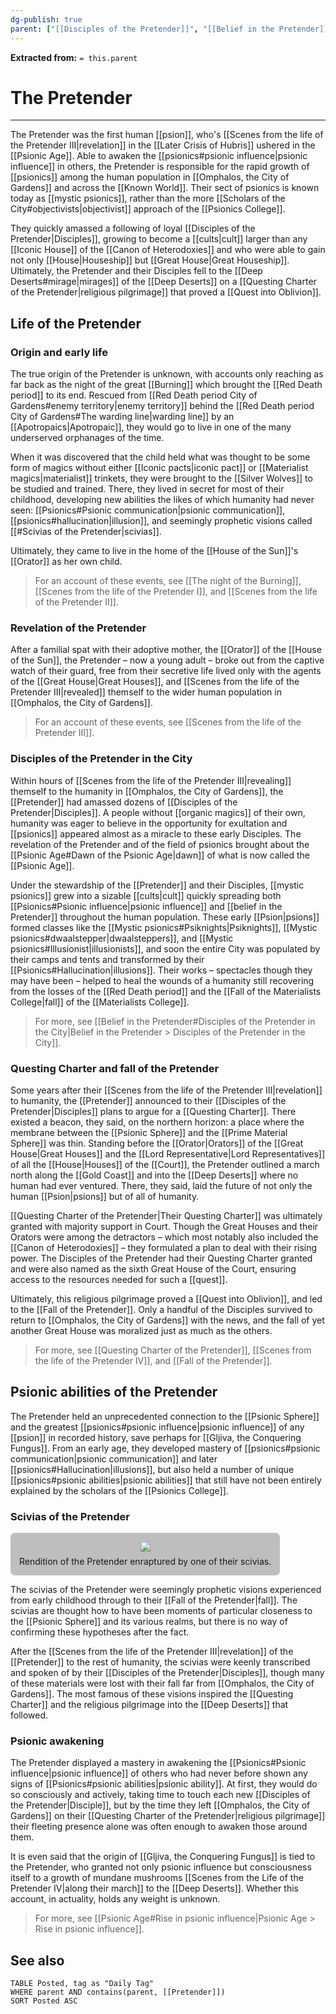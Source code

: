 ```yaml
---
dg-publish: true
parent: ["[[Disciples of the Pretender]]", "[[Belief in the Pretender]]", "[[Mystic psionics]]"]
---
```

**Extracted from:** `= this.parent`
# The Pretender

---

The Pretender was the first human [[psion]], who's [[Scenes from the life of the Pretender III|revelation]] in the [[Later Crisis of Hubris]] ushered in the [[Psionic Age]]. Able to awaken the [[psionics#psionic influence|psionic influence]] in others, the Pretender is responsible for the rapid growth of [[psionics]] among the human population in [[Omphalos, the City of Gardens]] and across the [[Known World]]. Their sect of psionics is known today as [[mystic psionics]], rather than the more [[Scholars of the City#objectivists|objectivist]] approach of the [[Psionics College]].

They quickly amassed a following of loyal [[Disciples of the Pretender|Disciples]], growing to become a [[cults|cult]] larger than any [[Iconic House]] of the [[Canon of Heterodoxies]] and who were able to gain not only [[House|Houseship]] but [[Great House|Great Houseship]]. Ultimately, the Pretender and their Disciples fell to the [[Deep Deserts#mirage|mirages]] of the [[Deep Deserts]] on a [[Questing Charter of the Pretender|religious pilgrimage]] that proved a [[Quest into Oblivion]].

## Life of the Pretender

### Origin and early life

The true origin of the Pretender is unknown, with accounts only reaching as far back as the night of the great [[Burning]] which brought the [[Red Death period]] to its end. Rescued from [[Red Death period City of Gardens#enemy territory|enemy territory]] behind the [[Red Death period City of Gardens#The warding line|warding line]] by an [[Apotropaics|Apotropaic]], they would go to live in one of the many underserved orphanages of the time.

When it was discovered that the child held what was thought to be some form of magics without either [[Iconic pacts|iconic pact]] or [[Materialist magics|materialist]] trinkets, they were brought to the [[Silver Wolves]] to be studied and trained. There, they lived in secret for most of their childhood, developing new abilities the likes of which humanity had never seen: [[Psionics#Psionic communication|psionic communication]], [[psionics#hallucination|illusion]], and seemingly prophetic visions called [[#Scivias of the Pretender|scivias]].

Ultimately, they came to live in the home of the [[House of the Sun]]'s [[Orator]] as her own child.

> For an account of these events, see [[The night of the Burning]], [[Scenes from the life of the Pretender I]], and [[Scenes from the life of the Pretender II]].

### Revelation of the Pretender

After a familial spat with their adoptive mother, the [[Orator]] of the [[House of the Sun]], the Pretender – now a young adult – broke out from the captive watch of their guard, free from their secretive life lived only with the agents of the [[Great House|Great Houses]], and [[Scenes from the life of the Pretender III|revealed]] themself to the wider human population in [[Omphalos, the City of Gardens]].

> For an account of these events, see [[Scenes from the life of the Pretender III]].

### Disciples of the Pretender in the City

Within hours of [[Scenes from the life of the Pretender III|revealing]] themself to the humanity in [[Omphalos, the City of Gardens]], the [[Pretender]] had amassed dozens of [[Disciples of the Pretender|Disciples]]. A people without [[organic magics]] of their own, humanity was eager to believe in the opportunity for exultation and [[psionics]] appeared almost as a miracle to these early Disciples. The revelation of the Pretender and of the field of psionics brought about the [[Psionic Age#Dawn of the Psionic Age|dawn]] of what is now called the [[Psionic Age]].

Under the stewardship of the [[Pretender]] and their Disciples, [[mystic psionics]] grew into a sizable [[cults|cult]] quickly spreading both [[Psionics#Psionic influence|psionic influence]] and [[belief in the Pretender]] throughout the human population. These early [[Psion|psions]] formed classes like the [[Mystic psionics#Psiknights|Psiknights]], [[Mystic psionics#dwaalstepper|dwaalsteppers]], and [[Mystic psionics#Illusionist|illusionists]], and soon the entire City was populated by their camps and tents and transformed by their [[Psionics#Hallucination|illusions]]. Their works – spectacles though they may have been – helped to heal the wounds of a humanity still recovering from the losses of the [[Red Death period]] and the [[Fall of the Materialists College|fall]] of the [[Materialists College]].

> For more, see [[Belief in the Pretender#Disciples of the Pretender in the City|Belief in the Pretender > Disciples of the Pretender in the City]].

### Questing Charter and fall of the Pretender

Some years after their [[Scenes from the life of the Pretender III|revelation]] to humanity, the [[Pretender]] announced to their [[Disciples of the Pretender|Disciples]] plans to argue for a [[Questing Charter]]. There existed a beacon, they said, on the northern horizon: a place where the membrane between the [[Psionic Sphere]] and the [[Prime Material Sphere]] was thin. Standing before the [[Orator|Orators]] of the [[Great House|Great Houses]] and the [[Lord Representative|Lord Representatives]] of all the [[House|Houses]] of the [[Court]], the Pretender outlined a march north along the [[Gold Coast]] and into the [[Deep Deserts]] where no human had ever ventured. There, they said, laid the future of not only the human [[Psion|psions]] but of all of humanity.

[[Questing Charter of the Pretender|Their Questing Charter]] was ultimately granted with majority support in Court. Though the Great Houses and their Orators were among the detractors – which most notably also included the [[Canon of Heterodoxies]] – they formulated a plan to deal with their rising power. The Disciples of the Pretender had their Questing Charter granted and were also named as the sixth Great House of the Court, ensuring access to the resources needed for such a [[quest]].

Ultimately, this religious pilgrimage proved a [[Quest into Oblivion]], and led to the [[Fall of the Pretender]]. Only a handful of the Disciples survived to return to [[Omphalos, the City of Gardens]] with the news, and the fall of yet another Great House was moralized just as much as the others.

> For more, see [[Questing Charter of the Pretender]], [[Scenes from the life of the Pretender IV]], and [[Fall of the Pretender]].

## Psionic abilities of the Pretender

The Pretender held an unprecedented connection to the [[Psionic Sphere]] and the greatest [[psionics#psionic influence|psionic influence]] of any [[psion]] in recorded history, save perhaps for [[Gljiva, the Conquering Fungus]]. From an early age, they developed mastery of [[psionics#psionic communication|psionic communication]] and later [[psionics#Hallucination|illusions]], but also held a number of unique [[psionics#psionic abilities|psionic abilities]] that still have not been entirely explained by the scholars of the [[Psionics College]].

### Scivias of the Pretender

<figure style="display: flex; flex-direction: column; align-items: center; gap: 0.5em; width: fit-content; margin: 0px; padding: 1em; background: rgba(0, 0, 0, 0.25); border-radius: 0.5em;"><a href="https://upload.wikimedia.org/wikipedia/commons/thumb/b/ba/Hildegard_von_Bingen.jpg/220px-Hildegard_von_Bingen.jpg"><img src="https://upload.wikimedia.org/wikipedia/commons/thumb/b/ba/Hildegard_von_Bingen.jpg/220px-Hildegard_von_Bingen.jpg"></a><figcaption>Rendition of the Pretender enraptured by one of their scivias.</figcaption></figure>

The scivias of the Pretender were seemingly prophetic visions experienced from early childhood through to their [[Fall of the Pretender|fall]]. The scivias are thought how to have been moments of particular closeness to the [[Psionic Sphere]] and its various realms, but there is no way of confirming these hypotheses after the fact.

After the [[Scenes from the life of the Pretender III|revelation]] of the [[Pretender]] to the rest of humanity, the scivias were keenly transcribed and spoken of by their [[Disciples of the Pretender|Disciples]], though many of these materials were lost with their fall far from [[Omphalos, the City of Gardens]]. The most famous of these visions inspired the [[Questing Charter]] and the religious pilgrimage into the [[Deep Deserts]] that followed.

### Psionic awakening

The Pretender displayed a mastery in awakening the [[Psionics#Psionic influence|psionic influence]] of others who had never before shown any signs of [[Psionics#psionic abilities|psionic ability]]. At first, they would do so consciously and actively, taking time to touch each new [[Disciples of the Pretender|Disciple]], but by the time they left [[Omphalos, the City of Gardens]] on their [[Questing Charter of the Pretender|religious pilgrimage]] their fleeting presence alone was often enough to awaken those around them.

It is even said that the origin of [[Gljiva, the Conquering Fungus]] is tied to the Pretender, who granted not only psionic influence but consciousness itself to a growth of mundane mushrooms [[Scenes from the Life of the Pretender IV|along their march]] to the [[Deep Deserts]]. Whether this account, in actuality, holds any weight is unknown.

> For more, see [[Psionic Age#Rise in psionic influence|Psionic Age > Rise in psionic influence]].

## See also
```dataview
TABLE Posted, tag as "Daily Tag"
WHERE parent AND contains(parent, [[Pretender]])
SORT Posted ASC
```